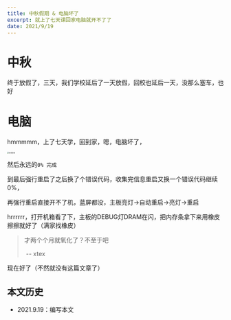 ```yaml
---
title: 中秋假期 & 电脑坏了
excerpt: 就上了七天课回家电脑就开不了了
date: 2021/9/19
---
```


# 中秋

终于放假了，三天，我们学校延后了一天放假，回校也延后一天，没那么塞车，也好

# 电脑

hmmmmm，上了七天学，回到家，嗯，电脑坏了，

[<img src="https://z3.ax1x.com/2021/09/19/43j9ud.jpg" alt="珍贵影像" style="zoom: 25%;" />](https://imgtu.com/i/43j9ud)

然后永远的`0% 完成`

到最后强行重启了之后换了个错误代码，收集完信息重启又换一个错误代码继续0%，

再强行重启直接开不了机，蓝屏都没，主板亮灯->自动重启->亮灯->重启

hrrrrrr，打开机箱看了下，主板的DEBUG灯DRAM在闪，把内存条拿下来用橡皮擦擦就好了（满家找橡皮）

> 才两个个月就氧化了？不至于吧
>
> ​																		-- xtex

现在好了（不然就没有这篇文章了）

## 本文历史

- 2021.9.19：编写本文

